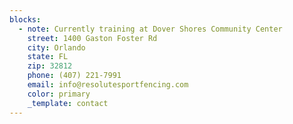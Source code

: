 ```yaml
---
blocks:
  - note: Currently training at Dover Shores Community Center
    street: 1400 Gaston Foster Rd
    city: Orlando
    state: FL
    zip: 32812
    phone: (407) 221-7991
    email: info@resolutesportfencing.com
    color: primary
    _template: contact
---
```


